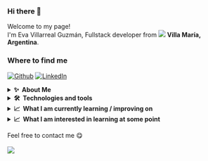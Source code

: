 ### Hi there 👋

<p>Welcome to my page! </br> I'm Eva Villarreal Guzmán, Fullstack developer from <img src="https://cdn-icons.flaticon.com/png/512/5315/premium/5315710.png?token=exp=1637438309~hmac=dfea6953582a777eb2e0af3828a1cd01" width="17"/> <b>Villa María, Argentina</b>. </p>

<h3>Where to find me</h3>
<p><a href="https://github.com/EvaVillarrealGuzman" target="_blank"><img alt="Github" src="https://img.shields.io/badge/GitHub-%2312100E.svg?&style=for-the-badge&logo=Github&logoColor=white" /></a> <a href="http://www.linkedin.com/in/m-eva-v-g" target="_blank"><img alt="LinkedIn" src="https://img.shields.io/badge/linkedin-%230077B5.svg?&style=for-the-badge&logo=linkedin&logoColor=white" /></a>
</p>


<details>
  <summary><b>✨&nbsp;&nbsp;About&nbsp;Me</b></summary>
  <br/>

I am  a passionate self-taught Full Stack Web Developer and a freelance software engineer with 5+ years of experience. I like to have a pro-active role at work, identifying ideas to improve the optimization and availability of the system.
  
Results driven, team player, enthusiast, self-taught and always giving my best.
  
I keep up-to-date through specialized news / blogs and I like to read books that contribute to my growth.

In my spare time, I like to read, learn about philosophy/history, cycling, play paddle and discover new places.

[⏩ &nbsp; more about me]() 
</details> 

<details>
  <summary><b>🛠️&nbsp;&nbsp;Technologies&nbsp;and&nbsp;tools&nbsp;</b></summary>
  <br/>
  <p align="left">
        <a href="https://java.com" target="_blank"> <img src="https://raw.githubusercontent.com/devicons/devicon/master/icons/java/java-original-wordmark.svg" alt="java" width="40" height="40"/> </a>  
        <a href="https://nodejs.org" target="_blank"> <img src="https://raw.githubusercontent.com/devicons/devicon/master/icons/nodejs/nodejs-original-wordmark.svg" alt="nodejs" width="40" height="40"/> </a>  
    <a href="https://www.php.net" target="_blank"> <img src="https://raw.githubusercontent.com/devicons/devicon/master/icons/php/php-original.svg" alt="php" width="40" height="40"/> </a>
    <a href="https://www.python.org" target="_blank"> <img src="https://raw.githubusercontent.com/devicons/devicon/master/icons/python/python-original.svg" alt="python" width="40" height="40"/> </a>
            <a href="https://golang.org" target="_blank"> <img src="https://golang.org/lib/godoc/images/go-logo-blue.svg" alt="goland" width="40" height="40"/></a>
    <a href="https://www.typescriptlang.org/" target="_blank"> <img src="https://raw.githubusercontent.com/devicons/devicon/master/icons/typescript/typescript-original.svg" alt="typescript" width="40" height="40"/> </a>
<a href="https://developer.mozilla.org/en-US/docs/Web/JavaScript" target="_blank"> <img src="https://raw.githubusercontent.com/devicons/devicon/master/icons/javascript/javascript-original.svg" alt="javascript" width="40" height="40"/> </a> 
    <a href="https://www.w3schools.com/css/" target="_blank"> <img src="https://raw.githubusercontent.com/devicons/devicon/master/icons/css3/css3-original-wordmark.svg" alt="css3" width="40" height="40"/> </a> 
       <a href="https://www.w3.org/html/" target="_blank"> <img src="https://raw.githubusercontent.com/devicons/devicon/master/icons/html5/html5-original-wordmark.svg" alt="html5" width="40" height="40"/> </a>
        <a href="https://www.mongodb.com/" target="_blank"> <img src="https://raw.githubusercontent.com/devicons/devicon/master/icons/mongodb/mongodb-original-wordmark.svg" alt="mongodb" width="40" height="40"/> </a> 
    <a href="https://www.microsoft.com/en-us/sql-server" target="_blank"> <img src="https://www.svgrepo.com/show/303229/microsoft-sql-server-logo.svg" alt="mssql" width="40" height="40"/> </a>
    <a href="https://www.mysql.com/" target="_blank"> <img src="https://raw.githubusercontent.com/devicons/devicon/master/icons/mysql/mysql-original-wordmark.svg" alt="mysql" width="40" height="40"/> </a> 
      <a href="https://timescale.com" style="background-color:#69005D" target="_blank"> <img src="https://www.timescale.com/favicon.svg?v=95a547809e383b364fb63aac537d8d2b" alt="timescale" width="40" height="40"/></a>
    <a href="https://influxdata.com" style="background-color:#69005D" target="_blank"> <img src="https://external-content.duckduckgo.com/iu/?u=https%3A%2F%2Fredash.io%2Fassets%2Fimages%2Fintegrations%2Finfluxdb.png&f=1&nofb=1" alt="influxdb telegraf" width="40" height="40"/></a>
    <a href="https://www.postgresql.org" target="_blank"> <img src="https://raw.githubusercontent.com/devicons/devicon/master/icons/postgresql/postgresql-original-wordmark.svg" alt="postgresql" width="40" height="40"/> </a> 
    <a href="https://redis.io" target="_blank"> <img src="https://raw.githubusercontent.com/devicons/devicon/master/icons/redis/redis-original-wordmark.svg" alt="redis" width="40" height="40"/> </a>
        <a href="https://reactjs.org/" target="_blank"> <img src="https://raw.githubusercontent.com/devicons/devicon/master/icons/react/react-original-wordmark.svg" alt="react" width="40" height="40"/> </a>
        <a href="https://angular.io" target="_blank"> <img src="https://angular.io/assets/images/logos/angular/angular.svg" alt="angular" width="40" height="40"/></a>
           <a href="https://vuejs.org" target="_blank"> <img src="https://vuejs.org/images/logo.svg" alt="vue" width="40" height="40"/></a>
          <a href="https://electronjs.org" style="background-color:#69005D" target="_blank"> <img src="https://www.electronjs.org/images/favicon.b7a59262df48d6563400baf5671da548.ico" alt="electronjs" width="40" height="40"/></a>
     <a href="https://laravel.com" style="background-color:#69005D" target="_blank"> <img src="https://laravel.com/img/favicon/apple-touch-icon.png" alt="laravel" width="40" height="40"/></a>
             <a href="https://spring.io" target="_blank"> <img src="https://www.vectorlogo.zone/logos/springio/springio-icon.svg" alt="sprint" width="40" height="40"/></a>
         <a href="https://yiiframework.com" target="_blank"> <img src="https://external-content.duckduckgo.com/iu/?u=http%3A%2F%2Fwww.itmathrepetitor.ru%2Fwp-content%2Fuploads%2F2015%2F02%2Fyiidebug1-300x288.png&f=1&nofb=1" alt="yii" width="40" height="40"/></a>
     <a href="https://tailwindcss.com" style="background-color:#69005D" target="_blank"> <img src="https://tailwindcss.com/safari-pinned-tab.svg" alt="tailwind" width="40" height="40"/></a>
        <a href="https://getbootstrap.com" target="_blank"> <img src="https://raw.githubusercontent.com/devicons/devicon/master/icons/bootstrap/bootstrap-plain-wordmark.svg" alt="bootstrap" width="40" height="40"/> </a> 
        <a href="https://cordova.apache.org/" target="_blank"> <img src="https://www.vectorlogo.zone/logos/apache_cordova/apache_cordova-icon.svg" alt="apachecordova" width="40" height="40"/> </a> 
       <a href="https://expressjs.com" target="_blank"> <img src="https://raw.githubusercontent.com/devicons/devicon/master/icons/express/express-original-wordmark.svg" alt="express" width="40" height="40"/> </a> 
            <a href="https://maven.apache.org" style="background-color:#69005D" target="_blank"> <img src="https://maven.apache.org/images/maven-logo-black-on-white.png" alt="maven" width="60" height="40"/></a>
        <a href="https://git-scm.com/" target="_blank"> <img src="https://www.vectorlogo.zone/logos/git-scm/git-scm-icon.svg" alt="git" width="40" height="40"/> </a> 
    <a href="https://www.docker.com/" target="_blank"> <img src="https://raw.githubusercontent.com/devicons/devicon/master/icons/docker/docker-original-wordmark.svg" alt="docker" width="40" height="40"/> </a> 
                <a href="https://rabbitmq.com" style="background-color:#69005D" target="_blank"> <img src="https://external-content.duckduckgo.com/iu/?u=https%3A%2F%2Fcdn.freebiesupply.com%2Flogos%2Flarge%2F2x%2Frabbitmq-logo-png-transparent.png&f=1&nofb=1" alt="rabbitmq" width="40" height="40"/></a>
                 <a href="https://jmeter.apache.org" style="background-color:#69005D" target="_blank"> <img src="https://jmeter.apache.org/images/logo.svg" alt="jmeter" width="60" height="40"/></a>
      <a href="https://mqtt.org" target="_blank"> <img src="https://external-content.duckduckgo.com/iu/?u=https%3A%2F%2Fmqtt.org%2Fassets%2Fdownloads%2Fmqtt-ver.png&f=1&nofb=1" alt="mqtt" width="40" height="40"/></a>
           <a href="https://grafana.com" target="_blank"> <img src="https://www.vectorlogo.zone/logos/grafana/grafana-icon.svg" alt="grafana" width="40" height="40"/> </a>
         <a href="https://www.jenkins.io" target="_blank"> <img src="https://www.vectorlogo.zone/logos/jenkins/jenkins-icon.svg" alt="jenkins" width="40" height="40"/> </a>
    <a href="https://www.linux.org/" target="_blank"> <img src="https://raw.githubusercontent.com/devicons/devicon/master/icons/linux/linux-original.svg" alt="linux" width="40" height="40"/> </a>
    <a href="https://www.nginx.com" target="_blank"> <img src="https://raw.githubusercontent.com/devicons/devicon/master/icons/nginx/nginx-original.svg" alt="nginx" width="40" height="40"/> </a> 
    <a href="https://postman.com" target="_blank"> <img src="https://www.vectorlogo.zone/logos/getpostman/getpostman-icon.svg" alt="postman" width="40" height="40"/> </a>    
    <a href="https://sass-lang.com" target="_blank"> <img src="https://raw.githubusercontent.com/devicons/devicon/master/icons/sass/sass-original.svg" alt="sass" width="40" height="40"/> </a> 
        <a href="https://github.org" target="_blank"> <img src="https://external-content.duckduckgo.com/iu/?u=https%3A%2F%2Farchive.org%2Fdownload%2Fgithub.com-actions-virtual-environments_-_2020-03-27_07-59-20%2Fcover.jpg&f=1&nofb=1" alt="github actions" width="40" height="40"/> </a> 
 </p>

</details>

<details>
  <summary><b>📈&nbsp;&nbsp;What I am currently learning / improving on</b></summary>
  <br/>
    <a href="https://spacy.io" target="_blank"> <img src="https://spacy.io/icons/icon-48x48.png" alt="spacy" width="40" height="40"/> </a>
   <a href="https://kubernetes.io" target="_blank"> <img src="https://www.vectorlogo.zone/logos/kubernetes/kubernetes-icon.svg" alt="kubernetes" width="40" height="40"/> </a>
</details>

<details>
  <summary><b>📈&nbsp;&nbsp;What I am interested in learning at some point</b></summary>  <br/>
  <a href="https://cloud.google.com" target="_blank"> <img src="https://www.vectorlogo.zone/logos/google_cloud/google_cloud-icon.svg" alt="gcp" width="40" height="40"/> </a> 
  <a href="https://graphql.org" target="_blank"> <img src="https://www.vectorlogo.zone/logos/graphql/graphql-icon.svg" alt="graphql" width="40" height="40"/> </a> 
      <a href="https://www.elastic.co/kibana" target="_blank"> <img src="https://www.vectorlogo.zone/logos/elasticco_kibana/elasticco_kibana-icon.svg" alt="kibana" width="40" height="40"/> </a> 
        <a href="https://aws.amazon.com" target="_blank"> <img src="https://raw.githubusercontent.com/github/explore/80688e429a7d4ef2fca1e82350fe8e3517d3494d/topics/aws/aws.png" alt="aws" width="40" height="40"/> </a> 
       <a href="https://tensorflow.org" target="_blank"> <img src="https://www.gstatic.com/devrel-devsite/prod/v83c28b42a9d2de845cf6ea5b33e8c3314f0e1ea60229353829f7578993509959/tensorflow/images/apple-touch-icon-180x180.png" alt="tensorflow" width="40" height="40"/> </a> 
  <br/>
</details>


Feel free to contact me :yum:
<br><br>
[<img src="https://img.shields.io/badge/Email-villarrealguzman%40gmail.com-orange">](mailto:villarrealguzman@gmail.com)
